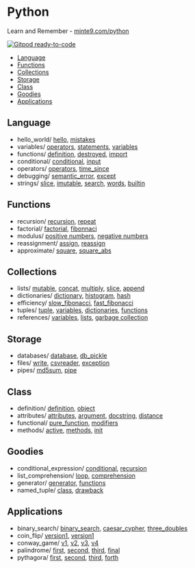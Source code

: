 # Python 

Learn and Remember - [minte9.com/python](https://www.minte9.com/python)

[![Gitpod ready-to-code](https://img.shields.io/badge/Gitpod-ready--to--code-blue?logo=gitpod)](https://gitpod.io/#https://github.com/minte9/python-pages)

- [Language](#language) 
- [Functions](#functions) 
- [Collections](#collections) 
- [Storage](#storage) 
- [Class](#class) 
- [Goodies](#goodies) 
- [Applications](#applications) 

## Language
  * hello_world/ [hello](/main/language/hello_world/hello.py), [mistakes](/main/language/hello_world/mistakes.py)
  * variables/ [operators](/main/language/variables/operators.py), [statements](/main/language/variables/statements.py), [variables](/main/language/variables/variables.py)
  * functions/ [definition](/main/language/functions/definition.py), [destroyed](/main/language/functions/destroyed.py), [import](/main/language/functions/import.py)
  * conditional/ [conditional](/main/language/conditional/conditional.py), [input](/main/language/conditional/input.py)
  * operators/ [operators](/main/language/operators/operators.py), [time_since](/main/language/operators/time_since.py)
  * debugging/ [semantic_error](/main/language/debugging/semantic_error.py), [except](/main/language/debugging/except.py)
  * strings/ [slice](/main/language/strings/slice.py), [imutable](/main/language/strings/imutable.py), [search](/main/language/strings/search.py), [words](/main/language/strings/words.py), [builtin](/main/language/strings/builtin.py)

## Functions
  * recursion/ [recursion](/main/functions/recursion/recursion.py), [repeat](/main/functions/recursion/repeat.py)
  * factorial/ [factorial](/main/functions/factorial/factorial.py), [fibonnaci](/main/functions/factorial/fibonnaci.py)
  * modulus/ [positive numbers](/main/functions/modulus/positive.py), [negative numbers](/main/functions/modulus/negative.py)
  * reassignment/ [assign](/main/functions/reassignment/assign.py), [reassign](/main/functions/reassignment/reassign.py)
  * approximate/ [square](/main/functions/approximate/square.py), [square_abs](/main/functions/approximate/square_abs.py)

## Collections
  * lists/ [mutable](/main/collections/lists/mutable.py), [concat](/main/collections/lists/concat.py), [multiply](/main/collections/lists/multiply.py), [slice](/main/collections/lists/slice.py), [append](/main/collections/lists/append.py)
  * dictionaries/ [dictionary](/main/collections/dictionaries/dictionary.py), [histogram](/main/collections/dictionaries/histogram.py), [hash](/main/collections/dictionaries/hash.py)
  * efficiency/ [slow_fibonacci](/main/collections/efficiency/slow_fibonacci.py), [fast_fibonacci](/main/collections/efficiency/fast_fibonacci.py)
  * tuples/ [tuple](/main/collections/tuples/tuple.py), [variables](/main/collections/tuples/variables.py), [dictionaries](/main/collections/tuples/dictionaries.py), [functions](/main/collections/tuples/functions.py)
  * references/ [variables](/main/collections/references/variables.py), [lists](/main/collections/references/lists.py), [garbage collection](/main/collections/references/garbage.py)

## Storage
  * databases/ [database](/main/storage/databases/database.py), [db_pickle](/main/storage/databases/db_pickle.py)
  * files/ [write](/main/storage/files/write.py), [csvreader](/main/storage/files/csvreader.py), [exception](/main/storage/files/exception.py)
  * pipes/ [md5sum](/main/storage/pipes/md5sum.py), [pipe](/main/storage/pipes/pipe.py)

## Class
  * definition/ [definition](/main/class/definition/definition.py), [object](/main/class/definition/object.py)
  * attributes/ [attributes](/main/class/attributes/attributes.py), [argument](/main/class/attributes/argument.py), [docstring](/main/class/attributes/docstring.py), [distance](/main/class/attributes/distance.py)
  * functional/ [pure_function](/main/class/functional/pure_function.py), [modifiers](/main/class/functional/modifiers.py)
  * methods/ [active](/main/class/methods/active.py), [methods](/main/class/methods/methods.py), [init](/main/class/methods/init.py)

## Goodies
  * conditional_expression/ [conditional](/main/goodies/conditional_expression/conditional.py), [recursion](/main/goodies/conditional_expression/recursion.py)
  * list_comprehension/ [loop](/main/goodies/list_comprehension/loop.py), [comprehension](/main/goodies/list_comprehension/comprehension.py)
  * generator/ [generator](/main/goodies/generator/generator.py), [functions](/main/goodies/generator/functions.py)
  * named_tuple/ [class](/main/goodies/named_tuple/class.py), [drawback](/main/goodies/named_tuple/drawback.py)

## Applications
  * binary_search/ [binary_search](/main/applications/binary_search/binary_search.py), [caesar_cypher](/main/applications/binary_search/caesar_cypher.py), [three_doubles](/main/applications/binary_search/three_doubles.py)
  * coin_flip/ [version1](/main/applications/coin_flip/coinflip.py), [version1](/main/applications/coin_flip/coinflip_v2.py)
  * conway_game/ [v1](/main/applications/conway_game/conway_v1.py), [v2](/main/applications/conway_game/conway_v2.py), [v3](/main/applications/conway_game/conway_v3.py), [v4](/main/applications/conway_game/conway_v4.py)
  * palindrome/ [first](/main/applications/palindrome/first.py),  [second](/main/applications/palindrome/second.py), [third](/main/applications/palindrome/third.py), [final](/main/applications/palindrome/final.py)
  * pythagora/ [first](/main/applications/pythagora/first.py), [second](/main/applications/pythagora/second.py), [third](./applications/pythagora/third.py), [forth](/main/applications/pythagora/forth.py)